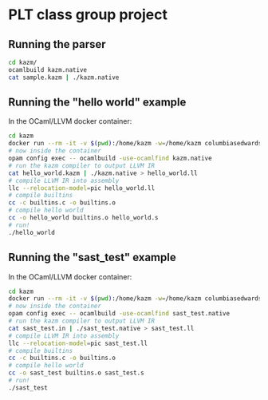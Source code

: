 # PLT class group project

## Running the parser

```sh
cd kazm/
ocamlbuild kazm.native
cat sample.kazm | ./kazm.native
```


## Running the "hello world" example

In the OCaml/LLVM docker container:

```sh
cd kazm
docker run --rm -it -v $(pwd):/home/kazm -w=/home/kazm columbiasedwards/plt
# now inside the container
opam config exec -- ocamlbuild -use-ocamlfind kazm.native
# run the kazm compiler to output LLVM IR
cat hello_world.kazm | ./kazm.native > hello_world.ll
# compile LLVM IR into assembly
llc --relocation-model=pic hello_world.ll
# compile builtins
cc -c builtins.c -o builtins.o
# compile hello world
cc -o hello_world builtins.o hello_world.s
# run!
./hello_world
```

## Running the "sast_test" example

In the OCaml/LLVM docker container:

```sh
cd kazm
docker run --rm -it -v $(pwd):/home/kazm -w=/home/kazm columbiasedwards/plt
# now inside the container
opam config exec -- ocamlbuild -use-ocamlfind sast_test.native
# run the kazm compiler to output LLVM IR
cat sast_test.in | ./sast_test.native > sast_test.ll
# compile LLVM IR into assembly
llc --relocation-model=pic sast_test.ll
# compile builtins
cc -c builtins.c -o builtins.o
# compile hello world
cc -o sast_test builtins.o sast_test.s
# run!
./sast_test
```
